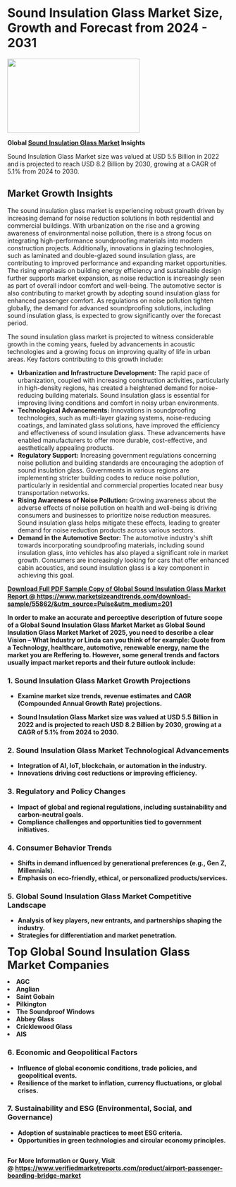 <H1>Sound Insulation Glass Market Size, Growth and Forecast from 2024 - 2031</H1><img class="aligncenter size-medium wp-image-584254" src="https://thirdeyenews.in/wp-content/uploads/2024/09/Global-Market-Research-300x168.jpeg" alt="" width="300" height="168" /><p><strong>Global&nbsp;<a href="https://www.marketsizeandtrends.com/download-sample/55862/&amp;utm_source=Pulse&amp;utm_medium=201">Sound Insulation Glass Market</a> Insights</strong></p><p>Sound Insulation Glass Market size was valued at USD 5.5 Billion in 2022 and is projected to reach USD 8.2 Billion by 2030, growing at a CAGR of 5.1% from 2024 to 2030.</p><p><h2>Market Growth Insights</h2> <p>The sound insulation glass market is experiencing robust growth driven by increasing demand for noise reduction solutions in both residential and commercial buildings. With urbanization on the rise and a growing awareness of environmental noise pollution, there is a strong focus on integrating high-performance soundproofing materials into modern construction projects. Additionally, innovations in glazing technologies, such as laminated and double-glazed sound insulation glass, are contributing to improved performance and expanding market opportunities. The rising emphasis on building energy efficiency and sustainable design further supports market expansion, as noise reduction is increasingly seen as part of overall indoor comfort and well-being. The automotive sector is also contributing to market growth by adopting sound insulation glass for enhanced passenger comfort. As regulations on noise pollution tighten globally, the demand for advanced soundproofing solutions, including sound insulation glass, is expected to grow significantly over the forecast period.</p> <p><strong><a href="#"></a></strong></p> <p>The sound insulation glass market is projected to witness considerable growth in the coming years, fueled by advancements in acoustic technologies and a growing focus on improving quality of life in urban areas. Key factors contributing to this growth include:</p> <ul> <li><strong>Urbanization and Infrastructure Development:</strong> The rapid pace of urbanization, coupled with increasing construction activities, particularly in high-density regions, has created a heightened demand for noise-reducing building materials. Sound insulation glass is essential for improving living conditions and comfort in noisy urban environments.</li> <li><strong>Technological Advancements:</strong> Innovations in soundproofing technologies, such as multi-layer glazing systems, noise-reducing coatings, and laminated glass solutions, have improved the efficiency and effectiveness of sound insulation glass. These advancements have enabled manufacturers to offer more durable, cost-effective, and aesthetically appealing products.</li> <li><strong>Regulatory Support:</strong> Increasing government regulations concerning noise pollution and building standards are encouraging the adoption of sound insulation glass. Governments in various regions are implementing stricter building codes to reduce noise pollution, particularly in residential and commercial properties located near busy transportation networks.</li> <li><strong>Rising Awareness of Noise Pollution:</strong> Growing awareness about the adverse effects of noise pollution on health and well-being is driving consumers and businesses to prioritize noise reduction measures. Sound insulation glass helps mitigate these effects, leading to greater demand for noise reduction products across various sectors.</li> <li><strong>Demand in the Automotive Sector:</strong> The automotive industry's shift towards incorporating soundproofing materials, including sound insulation glass, into vehicles has also played a significant role in market growth. Consumers are increasingly looking for cars that offer enhanced cabin acoustics, and sound insulation glass is a key component in achieving this goal.</li> </ul> <p><strong><a href="#"></p><p><span class=""><strong>Download Full PDF Sample Copy of Global Sound Insulation Glass Market Report</strong> @ <a href="https://www.marketsizeandtrends.com/download-sample/55862/&amp;utm_source=Pulse&amp;utm_medium=201" target="_blank">https://www.marketsizeandtrends.com/download-sample/55862/&amp;utm_source=Pulse&amp;utm_medium=201</a></span></p><p>In order to make an accurate and perceptive description of future scope of a Global&nbsp;Sound Insulation Glass Market Market as Global&nbsp;Sound Insulation Glass Market Market of 2025, you need to describe a clear Vision &ndash; What Industry or Linda can you think of for example: Quote from a Technology, healthcare, automotive, renewable energy, name the market you are Reffering to. However, some general trends and factors usually impact market reports and their future outlook include:</p><h3>1.&nbsp;<strong>Sound Insulation Glass Market Growth Projections</strong></h3><ul><li>Examine market size trends, revenue estimates and CAGR (Compounded Annual Growth Rate) projections.</li><li><p>Sound Insulation Glass Market size was valued at USD 5.5 Billion in 2022 and is projected to reach USD 8.2 Billion by 2030, growing at a CAGR of 5.1% from 2024 to 2030.</p></li></ul><h3>2.&nbsp;<strong>Sound Insulation Glass Market Technological Advancements</strong></h3><ul><li>Integration of AI, IoT, blockchain, or automation in the industry.</li><li>Innovations driving cost reductions or improving efficiency.</li></ul><h3>3.&nbsp;<strong>Regulatory and Policy Changes</strong></h3><ul><li>Impact of global and regional regulations, including sustainability and carbon-neutral goals.</li><li>Compliance challenges and opportunities tied to government initiatives.</li></ul><h3>4.&nbsp;<strong>Consumer Behavior Trends</strong></h3><ul><li>Shifts in demand influenced by generational preferences (e.g., Gen Z, Millennials).</li><li>Emphasis on eco-friendly, ethical, or personalized products/services.</li></ul><h3>5.&nbsp;<strong>Global Sound Insulation Glass Market Competitive Landscape</strong></h3><ul><li>Analysis of key players, new entrants, and partnerships shaping the industry.</li><li>Strategies for differentiation and market penetration.</li></ul><p data-pm-slice="1 1 []"><span style="color: inherit; font-family: inherit; font-size: 25px;">Top Global Sound Insulation Glass Market Companies</span></p><div class="" data-test-id=""><p><li>AGC</li><li> Anglian</li><li> Saint Gobain</li><li> Pilkington</li><li> The Soundproof Windows</li><li> Abbey Glass</li><li> Cricklewood Glass</li><li> AIS</li></p></div><h3>6.&nbsp;<strong>Economic and Geopolitical Factors</strong></h3><ul><li>Influence of global economic conditions, trade policies, and geopolitical events.</li><li>Resilience of the market to inflation, currency fluctuations, or global crises.</li></ul><h3>7.&nbsp;<strong>Sustainability and ESG (Environmental, Social, and Governance)</strong></h3><ul><li>Adoption of sustainable practices to meet ESG criteria.</li><li>Opportunities in green technologies and circular economy principles.</li></ul><h2><strong style="font-size: 14px;">For More Information or Query, Visit @&nbsp;</strong><a style="background-color: #ffffff; font-size: 14px;" href="https://www.marketsizeandtrends.com/report/sound-insulation-glass-market/" target="_blank">https://www.verifiedmarketreports.com/product/airport-passenger-boarding-bridge-market</a></h2>
